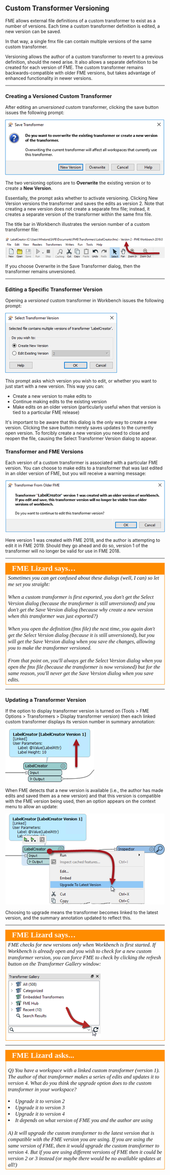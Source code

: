 ## Custom Transformer Versioning

FME allows external file definitions of a custom transformer to exist as a number of versions. Each time a custom transformer definition is edited, a new version can be saved. 

In that way, a single fmx file can contain multiple versions of the same custom transformer. 

Versioning allows the author of a custom transformer to revert to a previous definition, should the need arise. It also allows a separate definition to be created for each version of FME. The custom transformer remains backwards-compatible with older FME versions, but takes advantage of enhanced functionality in newer versions. 

---

### Creating a Versioned Custom Transformer ###

After editing an *unversioned* custom transformer, clicking the save button issues the following prompt:

![](./Images/Img5.041.CreateNewCTVersion.png) 

The two versioning options are to **Overwrite** the existing version or to create a **New Version**. 

Essentially, the prompt asks whether to activate versioning. Clicking New Version versions the transformer and saves the edits as version 2. Note that creating a new version does not create a separate fmx file; instead, it creates a separate version of the transformer within the same fmx file.

The title bar in Workbench illustrates the version number of a custom transformer file:

![](./Images/Img5.042.NewCTVersionWBHeader.png)

If you choose Overwrite in the Save Transformer dialog, then the transformer remains unversioned.

---

### Editing a Specific Transformer Version ###

Opening a *versioned* custom transformer in Workbench issues the following prompt:

![](./Images/Img5.043.CTEditingVersionChoice.png)

This prompt asks which version you wish to edit, or whether you want to just start with a new version. This way you can:

- Create a new version to make edits to
- Continue making edits to the existing version
- Make edits on an older version (particularly useful when that version is tied to a particular FME release)

It's important to be aware that this dialog is the only way to create a new version. Clicking the save button merely saves updates to the currently open version. To forcibly create a new version you need to close and reopen the file, causing the Select Transformer Version dialog to appear.

### Transformer and FME Versions ###

Each version of a custom transformer is associated with a particular FME version. You can choose to make edits to a transformer that was last edited in an older version of FME, but you will receive a warning message:

![](./Images/Img5.044.CTEditingVersionInNewerBuild.png)

Here version 1 was created with FME 2018, and the author is attempting to edit it in FME 2019. Should they go ahead and do so, version 1 of the transformer will no longer be valid for use in FME 2018.

---

<table style="border-spacing: 0px">
<tr>
<td style="vertical-align:middle;background-color:darkorange;border: 2px solid darkorange">
<i class="fa fa-quote-left fa-lg fa-pull-left fa-fw" style="color:white;padding-right: 12px;vertical-align:text-top"></i>
<span style="color:white;font-size:x-large;font-weight: bold;font-family:serif">FME Lizard says…</span>
</td>
</tr>

<tr>
<td style="border: 1px solid darkorange">
<span style="font-family:serif; font-style:italic; font-size:larger">
Sometimes you can get confused about these dialogs (well, I can) so let me set you straight:
<br><br>When a custom transformer is first exported, you don't get the Select Version dialog (because the transformer is still unversioned) and you don't get the Save Version dialog (because why create a new version when this transformer was just exported?) 
<br><br>When you open the definition (fmx file) the next time, you again don't get the Select Version dialog (because it is still unversioned), but you will get the Save Version dialog when you save the changes, allowing you to make the transformer versioned. 
<br><br>From that point on, you'll always get the Select Version dialog when you open the fmx file (because the transformer is now versioned) but for the same reason, you'll never get the Save Version dialog when you save edits.
</span>
</td>
</tr>
</table>

---

### Updating a Transformer Version ###

If the option to display transformer version is turned on (Tools &gt; FME Options &gt; Transformers &gt; Display transformer version) then each linked custom transformer displays its version number in summary annotation:

![](./Images/Img5.045.CTVersionSummaryAnnotation.png)

When FME detects that a new version is available (i.e., the author has made edits and saved them as a new version) and that this version is compatible with the FME version being used, then an option appears on the context menu to allow an update:

![](./Images/Img5.046.CTNewVersionAvailable.png) 

Choosing to upgrade means the transformer becomes linked to the latest version, and the summary annotation updated to reflect this. 

---

<table style="border-spacing: 0px">
<tr>
<td style="vertical-align:middle;background-color:darkorange;border: 2px solid darkorange">
<i class="fa fa-quote-left fa-lg fa-pull-left fa-fw" style="color:white;padding-right: 12px;vertical-align:text-top"></i>
<span style="color:white;font-size:x-large;font-weight: bold;font-family:serif">FME Lizard says…</span>
</td>
</tr>

<tr>
<td style="border: 1px solid darkorange">
<span style="font-family:serif; font-style:italic; font-size:larger">
FME checks for new versions only when Workbench is first started. If Workbench is already open and you wish to check for a new custom transformer version, you can force FME to check by clicking the refresh button on the Transformer Gallery window: 
<br><br><img src="./Images/Img5.047.TransGalleryRefresh.png"> 
</span>
</td>
</tr>
</table>

---

<table style="border-spacing: 0px">
<tr>
<td style="vertical-align:middle;background-color:darkorange;border: 2px solid darkorange">
<i class="fa fa-quote-left fa-lg fa-pull-left fa-fw" style="color:white;padding-right: 12px;vertical-align:text-top"></i>
<span style="color:white;font-size:x-large;font-weight: bold;font-family:serif">FME Lizard asks...</span>
</td>
</tr>

<tr>
<td style="border: 1px solid darkorange">
<span style="font-family:serif; font-style:italic; font-size:larger">

<quiz name="">
  <question>
    <p>
      Q) You have a workspace with a linked custom transformer (version 1). The author of that transformer makes a series of edits and updates it to version 4. What do you think the upgrade option does to the custom transformer in your workspace?
    </p>
    <answer><li>Upgrade it to version 2</answer>
    <answer><li>Upgrade it to version 3</answer>
    <answer><li>Upgrade it to version 4</answer>
    <answer correct><li>It depends on what version of FME you and the author are using</answer>
    <explanation><br><br>A) It will upgrade the custom transformer to the latest version that is compatible with the FME version you are using. If you are using the same version of FME, then it would upgrade the custom transformer to version 4. But if you are using different versions of FME then it could be version 2 or 3 instead (or maybe there would be no available updates at all!)</explanation>
  </question>
</quiz>
</tr>
</table>


